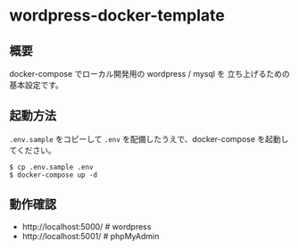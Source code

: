 # wordpress-docker-template

## 概要

docker-compose でローカル開発用の wordpress / mysql を 立ち上げるための基本設定です。

## 起動方法

`.env.sample` をコピーして `.env` を配備したうえで、docker-compose を起動してください。

```
$ cp .env.sample .env
$ docker-compose up -d
```

## 動作確認

* http://localhost:5000/  # wordpress
* http://localhost:5001/  # phpMyAdmin

